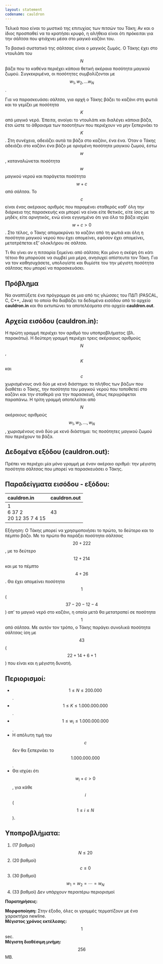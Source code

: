 ```yaml
---
layout: statement
codename: cauldron
---
```


Τελικά ποιο είναι το μυστικό της επιτυχίας των πιτσών του Τάκη; Αν και ο ίδιος προσπαθεί να το 
κρατήσει κρυφό, η αλήθεια είναι ότι πρόκειται για την σάλτσα που φτιάχνει μέσα στο μαγικό καζάνι του.

Το βασικό συστατικό της σάλτσας είναι ο μαγικός ζωμός. Ο Τάκης έχει στο ντουλάπι του $$N$$ βάζα που 
το καθένα περιέχει κάποια θετική ακέραια ποσότητα μαγικού ζωμού. 
Συγκεκριμένα, οι ποσότητες συμβολίζονται με $$w_1, w_2, \dots  w_N$$.

Για να παρασκευάσει σάλτσα, για αρχή ο Τάκης βάζει το καζάνι στη φωτιά και το γεμίζει με ποσότητα $$K$$ από μαγικό νερό. 
Έπειτα, ανοίγει το ντουλάπι και διαλέγει κάποια βάζα, έτσι ώστε το άθροισμα των ποσοτήτων που 
περιέχουν να μην ξεπερνάει το $$K$$. 
Στη συνέχεια, αδειάζει αυτά τα βάζα στο καζάνι, ένα ένα. Όταν ο Τάκης αδειάζει στο καζάνι ένα βάζο με ορισμένη 
ποσότητα μαγικού ζωμού, έστω $$w$$, καταναλώνεται ποσότητα $$w$$ μαγικού νερού και παράγεται ποσότητα $$w+c$$ από σάλτσα. 
Το $$c$$ είναι ένας ακέραιος αριθμός που παραμένει σταθερός καθ’ όλη την διάρκεια της παρασκευής και μπορεί να είναι 
είτε θετικός, είτε ίσος με το μηδέν, είτε αρνητικός, ενώ είναι εγγυημένο ότι για όλα τα βάζα ισχύει $$w+c\gt0$$. 
Στο τέλος, ο Τάκης απομακρύνει το καζάνι από τη φωτιά και όλη η ποσότητα μαγικού νερού που έχει απομείνει, 
εφόσον έχει απομείνει, μετατρέπεται εξ’ ολοκλήρου σε σάλτσα.

Τι θα γίνει αν η πιτσαρία ξεμείνει από σάλτσα; Και μόνο η σκέψη ότι κάτι τέτοιο θα μπορούσε να συμβεί μια μέρα, 
ανησυχεί απίστευτα τον Τάκη. Για να τον καθησυχάσετε, υπολογίστε και θυμίστε του την μέγιστη ποσότητα 
σάλτσας που μπορεί να παρασκευάσει. 

## Πρόβλημα

Να αναπτύξετε ένα πρόγραμμα σε μια από τις γλώσσες του ΠΔΠ (PASCAL, C, C++, Java) το οποίο θα 
διαβάζει τα δεδομένα εισόδου από το αρχείο **cauldron.in** και θα εκτυπώνει τα αποτελέσματα 
στο αρχείο **cauldron.out**. 

## Αρχεία εισόδου (cauldron.in):

Η πρώτη γραμμή περιέχει τον αριθμό του υποπροβλήματος (βλ. παρακάτω). Η δεύτερη γραμμή περιέχει τρεις 
ακέραιους αριθμούς $$N$$, $$K$$ και $$c$$ χωρισμένους ανά δύο με κενό διάστημα: 
το πλήθος των βάζων που διαθέτει ο Τάκης, την ποσότητα του μαγικού νερού που τοποθετεί 
στο καζάνι και την σταθερά για την παρασκευή, όπως περιγράφεται παραπάνω. 
Η τρίτη γραμμή αποτελείται από $$N$$ ακέραιους αριθμούς $$w_1, w_2, \dots, w_N$$, χωρισμένους ανά δύο με 
κενό διάστημα: τις ποσότητες μαγικού ζωμού που περιέχουν τα βάζα. 

## Δεδομένα εξόδου (cauldron.out):

Πρέπει να περιέχει μία μόνο γραμμή με έναν ακέραιο αριθμό: την μέγιστη ποσότητα σάλτσας 
που μπορεί να παρασκευάσει ο Τάκης. 

## Παραδείγματα εισόδου - εξόδου:

| **cauldron.in**      | **cauldron.out** |
| :--- | :--- |
| 1<br>6 37 2<br>20 12 35 7 4 15 | 43 |

Εξήγηση: Ο Τάκης μπορεί να χρησιμοποιήσει το πρώτο, το δεύτερο και το πέμπτο βάζο. 
Με το πρώτο θα παράξει ποσότητα σάλτσας $$20+222$$, με το δεύτερο $$12+214$$ και 
με το πέμπτο $$4+26$$. Θα έχει απομείνει ποσότητα $$1$$ ($$37-20-12-4$$) απ’ το μαγικό νερό στο καζάνι, 
η οποία μετά θα μετατραπεί σε ποσότητα $$1$$ από σάλτσα. 
Με αυτόν τον τρόπο, ο Τάκης παράγει συνολικά ποσότητα σάλτσας 
ίση με $$43$$ ($$22+14+6+1$$) που είναι και η μέγιστη δυνατή.

## Περιορισμοί:

- $$1 \leq N \leq 200.000$$.
- $$1 \leq K \leq 1.000.000.000$$.
- $$1 \leq w_i \leq 1.000.000.000$$.
- Η απόλυτη τιμή του $$c$$ δεν θα ξεπερνάει το $$1.000.000.000$$.
- Θα ισχύει ότι $$w_i+c\gt 0$$, για κάθε $$i$$ ($$1\leq i \leq N$$).

## Υποπροβλήματα:

1. (17 βαθμοί) $$N\leq 20$$
1. (20 βαθμοί) $$c\leq 0$$
1. (30 βαθμοί) $$w_1=w_2=\cdots =w_N$$
1. (33 βαθμοί) Δεν υπάρχουν περαιτέρω περιορισμοί

**Παρατηρήσεις:**

**Μορφοποίηση:** Στην έξοδο, όλες οι γραμμές τερματίζουν με ένα χαρακτήρα newline.<br>
**Μέγιστος χρόνος εκτέλεσης:** $$1$$ sec.<br>
**Μέγιστη διαθέσιμη μνήμη:** $$256$$ MB.

